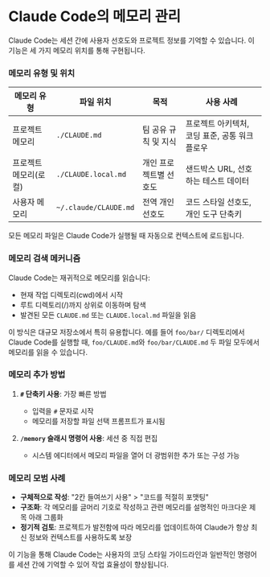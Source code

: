 # Claude Code의 메모리 관리

Claude Code는 세션 간에 사용자 선호도와 프로젝트 정보를 기억할 수 있습니다. 이 기능은 세 가지 메모리 위치를 통해 구현됩니다.

### 메모리 유형 및 위치

| 메모리 유형 | 파일 위치 | 목적 | 사용 사례 |
|---------|---------|-----|--------|
| 프로젝트 메모리 | `./CLAUDE.md` | 팀 공유 규칙 및 지식 | 프로젝트 아키텍처, 코딩 표준, 공통 워크플로우 |
| 프로젝트 메모리(로컬) | `./CLAUDE.local.md` | 개인 프로젝트별 선호도 | 샌드박스 URL, 선호하는 테스트 데이터 |
| 사용자 메모리 | `~/.claude/CLAUDE.md` | 전역 개인 선호도 | 코드 스타일 선호도, 개인 도구 단축키 |

모든 메모리 파일은 Claude Code가 실행될 때 자동으로 컨텍스트에 로드됩니다.

### 메모리 검색 메커니즘

Claude Code는 재귀적으로 메모리를 읽습니다:
- 현재 작업 디렉토리(cwd)에서 시작
- 루트 디렉토리(/)까지 상위로 이동하며 탐색
- 발견된 모든 `CLAUDE.md` 또는 `CLAUDE.local.md` 파일을 읽음

이 방식은 대규모 저장소에서 특히 유용합니다. 예를 들어 `foo/bar/` 디렉토리에서 Claude Code를 실행할 때, `foo/CLAUDE.md`와 `foo/bar/CLAUDE.md` 두 파일 모두에서 메모리를 읽을 수 있습니다.

### 메모리 추가 방법

1. **`#` 단축키 사용**: 가장 빠른 방법
   - 입력을 `#` 문자로 시작
   - 메모리를 저장할 파일 선택 프롬프트가 표시됨

2. **`/memory` 슬래시 명령어 사용**: 세션 중 직접 편집
   - 시스템 에디터에서 메모리 파일을 열어 더 광범위한 추가 또는 구성 가능

### 메모리 모범 사례

- **구체적으로 작성**: "2칸 들여쓰기 사용" > "코드를 적절히 포맷팅"
- **구조화**: 각 메모리를 글머리 기호로 작성하고 관련 메모리를 설명적인 마크다운 제목 아래 그룹화
- **정기적 검토**: 프로젝트가 발전함에 따라 메모리를 업데이트하여 Claude가 항상 최신 정보와 컨텍스트를 사용하도록 보장

이 기능을 통해 Claude Code는 사용자의 코딩 스타일 가이드라인과 일반적인 명령어를 세션 간에 기억할 수 있어 작업 효율성이 향상됩니다.